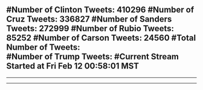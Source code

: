#Number of Clinton Tweets: 410296
#Number of Cruz Tweets: 336827
#Number of Sanders Tweets: 272999
#Number of Rubio Tweets: 85252
#Number of Carson Tweets: 24560
#Total Number of Tweets:  
#Number of Trump Tweets: 
#Current Stream Started at Fri Feb 12 00:58:01 MST
---
---
---
